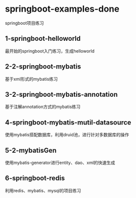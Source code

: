 # springboot-examples-done
springboot项目练习

## 1-springboot-helloworld
最开始的springboot入门练习，生成helloworld

## 2-2-springboot-mybatis
基于xml形式的mybatis练习

## 3-2-springboot-mybatis-annotation
基于注解annotation方式的mybatis练习

## 4-springboot-mybatis-mutil-datasource
使用mybatis搭配数据库，利用druid池，进行针对多数据库的操作

## 5-2-mybatisGen
使用mybatis-generator进行entity、dao、xml的快速生成

## 6-springboot-redis
利用redis、mybatis、mysql的项目练习


